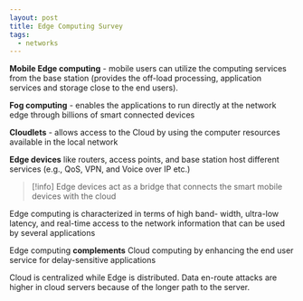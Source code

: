 ```yaml
---
layout: post
title: Edge Computing Survey
tags:
  - networks
---
```


**Mobile Edge computing** - mobile users can utilize the computing services from the base station
(provides the off-load processing, application services and storage close to the end users).

**Fog computing** - enables the applications to run directly at the network edge through billions of smart connected devices

**Cloudlets** - allows access to the Cloud by using the computer resources available in the local network


**Edge devices** like routers, access points, and base station host different services (e.g., QoS, VPN, and Voice over IP etc.)

>[!info] Edge devices act as a bridge that connects the smart mobile devices with the cloud

Edge computing is characterized in terms of high band- width, ultra-low latency, and real-time access to the network information that can be used by several applications

Edge computing **complements** Cloud computing by enhancing the end user service for delay-sensitive applications

Cloud is centralized while Edge is distributed.
Data en-route attacks are higher in cloud servers because of the longer path to the server.
